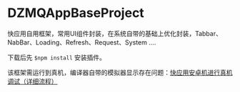 # DZMQAppBaseProject

快应用自用框架，常用UI组件封装，在系统自带的基础上优化封装，Tabbar、NabBar、Loading、Refresh、Request、System ....

下载后先 `$npm install` 安装插件。

该框架需运行到真机，编译器自带的模拟器显示存在问题：[快应用安卓机进行真机调试（详细流程）](https://blog.csdn.net/zz00008888/article/details/126746533)
